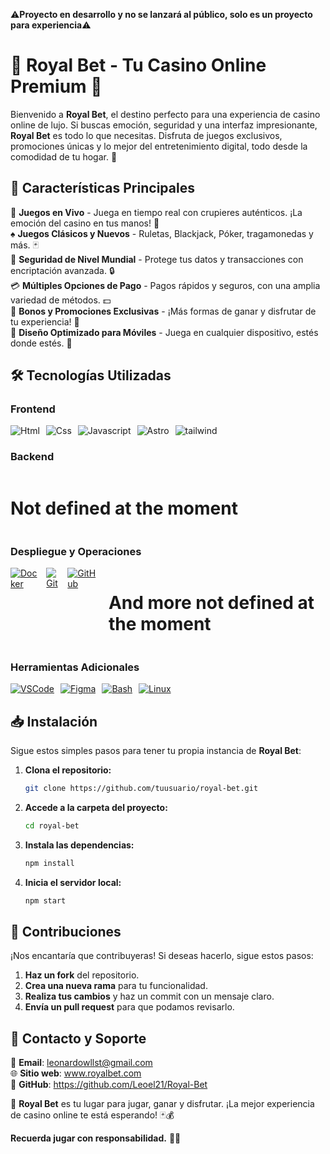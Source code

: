 ⚠️**Proyecto en desarrollo y no se lanzará al público, solo es un proyecto para experiencia**⚠️

# 🎰 **Royal Bet** - Tu Casino Online Premium 🎲

Bienvenido a **Royal Bet**, el destino perfecto para una experiencia de casino online de lujo. Si buscas emoción, seguridad y una interfaz impresionante, **Royal Bet** es todo lo que necesitas. Disfruta de juegos exclusivos, promociones únicas y lo mejor del entretenimiento digital, todo desde la comodidad de tu hogar. 🌟

## 🚀 Características Principales

🌟 **Juegos en Vivo** - Juega en tiempo real con crupieres auténticos. ¡La emoción del casino en tus manos! 🎥  
♠️ **Juegos Clásicos y Nuevos** - Ruletas, Blackjack, Póker, tragamonedas y más. 🃏  
🔐 **Seguridad de Nivel Mundial** - Protege tus datos y transacciones con encriptación avanzada. 🔒  
💳 **Múltiples Opciones de Pago** - Pagos rápidos y seguros, con una amplia variedad de métodos. 💵  
🎁 **Bonos y Promociones Exclusivas** - ¡Más formas de ganar y disfrutar de tu experiencia! 🎉  
📱 **Diseño Optimizado para Móviles** - Juega en cualquier dispositivo, estés donde estés. 📲

## 🛠️ Tecnologías Utilizadas

### **Frontend**
<div style="display: flex; gap: 10px;">
  <img src="https://skillicons.dev/icons?i=html" alt="Html" />
  <img src="https://skillicons.dev/icons?i=css" alt="Css" />
  <img src="https://skillicons.dev/icons?i=js" alt="Javascript" />
  <img src="https://skillicons.dev/icons?i=astro" alt="Astro" />
 <img src="https://skillicons.dev/icons?i=tailwind" alt="tailwind" />
</div>

### **Backend**
<div style="display: flex; gap: 10px;">
  <h1>Not defined at the moment</h1>
</div>

### **Despliegue y Operaciones**
<div style="display: flex; gap: 10px;">
  <a href="https://skillicons.dev"><img src="https://skillicons.dev/icons?i=netlify" alt="Docker" /></a>
  <a href="https://skillicons.dev"><img src="https://skillicons.dev/icons?i=git" alt="Git" /></a>
  <a href="https://skillicons.dev"><img src="https://skillicons.dev/icons?i=github" alt="GitHub" /></a>
  <h1><h1>And more not defined at the moment</h1></h1>
</div>

### **Herramientas Adicionales**
<div style="display: flex; gap: 10px;">
  <a href="https://skillicons.dev"><img src="https://skillicons.dev/icons?i=vscode" alt="VSCode" /></a>
  <a href="https://skillicons.dev"><img src="https://skillicons.dev/icons?i=figma" alt="Figma" /></a>
  <a href="https://skillicons.dev"><img src="https://skillicons.dev/icons?i=bash" alt="Bash" /></a>
  <a href="https://skillicons.dev"><img src="https://skillicons.dev/icons?i=linux" alt="Linux" /></a>
</div>

## 📥 Instalación

Sigue estos simples pasos para tener tu propia instancia de **Royal Bet**:

1. **Clona el repositorio:**

   ```bash
   git clone https://github.com/tuusuario/royal-bet.git
   ```

2. **Accede a la carpeta del proyecto:**

   ```bash
   cd royal-bet
   ```

3. **Instala las dependencias:**

   ```bash
   npm install
   ```

4. **Inicia el servidor local:**

   ```bash
   npm start
   ```

## 🤝 Contribuciones

¡Nos encantaría que contribuyeras! Si deseas hacerlo, sigue estos pasos:

1. **Haz un fork** del repositorio.
2. **Crea una nueva rama** para tu funcionalidad.
3. **Realiza tus cambios** y haz un commit con un mensaje claro.
4. **Envía un pull request** para que podamos revisarlo.

## 📩 Contacto y Soporte

📧 **Email**: leonardowllst@gmail.com  
🌐 **Sitio web**: www.royalbet.com  
📌 **GitHub**: https://github.com/Leoel21/Royal-Bet

🎉 **Royal Bet** es tu lugar para jugar, ganar y disfrutar. ¡La mejor experiencia de casino online te está esperando! 🃏💰

**Recuerda jugar con responsabilidad.** 🧠💡
